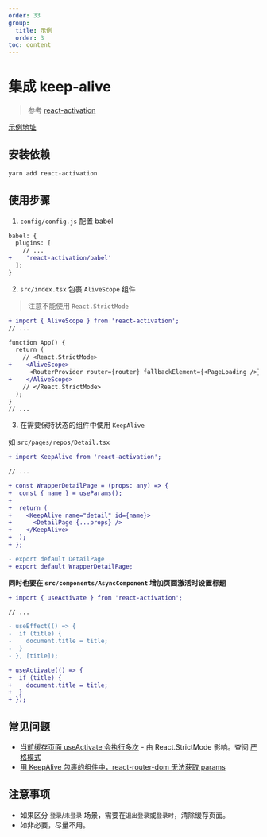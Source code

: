 ```yaml
---
order: 33
group:
  title: 示例
  order: 3
toc: content
---
```


# 集成 keep-alive

> 参考 [react-activation]

[示例地址](https://github.com/doly-dev/cra-template-doly-examples/tree/main/examples/keep-alive)

## 安装依赖

```bash
yarn add react-activation
```

## 使用步骤

1. `config/config.js` 配置 babel

```diff
babel: {
  plugins: [
    // ...
+    'react-activation/babel'
  ];
}
```

2. `src/index.tsx` 包裹 `AliveScope` 组件

> 注意不能使用 `React.StrictMode`

```diff
+ import { AliveScope } from 'react-activation';
// ...

function App() {
  return (
    // <React.StrictMode>
+    <AliveScope>
      <RouterProvider router={router} fallbackElement={<PageLoading />} />
+    </AliveScope>
    // </React.StrictMode>
  );
}
// ...
```

3. 在需要保持状态的组件中使用 `KeepAlive`

如 `src/pages/repos/Detail.tsx`

```diff
+ import KeepAlive from 'react-activation';

// ...

+ const WrapperDetailPage = (props: any) => {
+  const { name } = useParams();
+
+  return (
+    <KeepAlive name="detail" id={name}>
+      <DetailPage {...props} />
+    </KeepAlive>
+  );
+ };

- export default DetailPage
+ export default WrapperDetailPage;
```

**同时也要在 `src/components/AsyncComponent` 增加页面激活时设置标题**

```diff
+ import { useActivate } from 'react-activation';

// ...

- useEffect(() => {
-  if (title) {
-    document.title = title;
-  }
- }, [title]);

+ useActivate(() => {
+  if (title) {
+    document.title = title;
+  }
+ });
```

## 常见问题

- [当前缓存页面 useActivate 会执行多次](https://github.com/CJY0208/react-activation/issues/111) - 由 React.StrictMode 影响。查阅 [严格模式](https://zh-hans.reactjs.org/docs/strict-mode.html)
- [用 KeepAlive 包裹的组件中，react-router-dom 无法获取 params](https://github.com/CJY0208/react-activation/issues/43)

## 注意事项

- 如果区分 `登录`/`未登录` 场景，需要在`退出登录`或`登录时`，清除缓存页面。
- 如非必要，尽量不用。

[react-activation]: https://www.npmjs.com/package/react-activation
